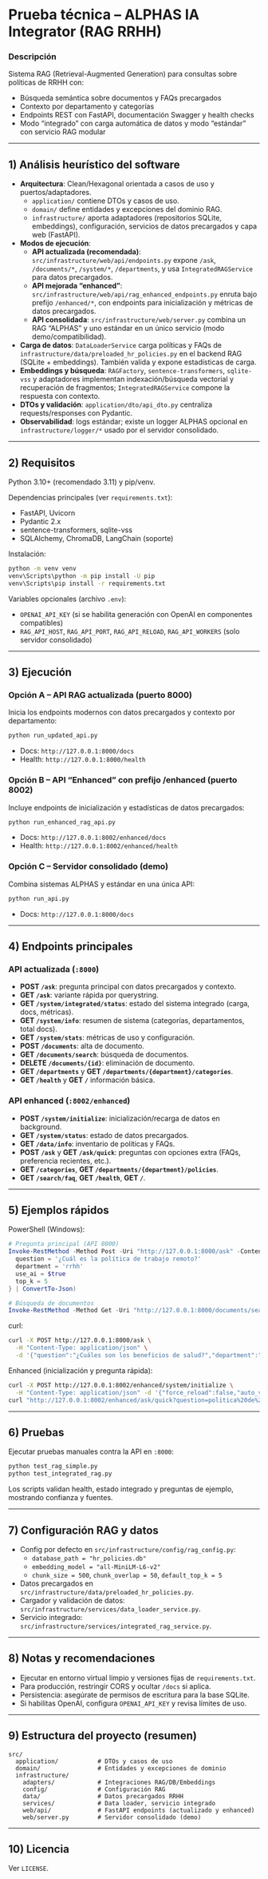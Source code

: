 # Prueba técnica – ALPHAS IA Integrator (RAG RRHH)

### Descripción
Sistema RAG (Retrieval-Augmented Generation) para consultas sobre políticas de RRHH con:
- Búsqueda semántica sobre documentos y FAQs precargados
- Contexto por departamento y categorías
- Endpoints REST con FastAPI, documentación Swagger y health checks
- Modo “integrado” con carga automática de datos y modo “estándar” con servicio RAG modular

---

## 1) Análisis heurístico del software

- **Arquitectura**: Clean/Hexagonal orientada a casos de uso y puertos/adaptadores.
  - `application/` contiene DTOs y casos de uso.
  - `domain/` define entidades y excepciones del dominio RAG.
  - `infrastructure/` aporta adaptadores (repositorios SQLite, embeddings), configuración, servicios de datos precargados y capa web (FastAPI).
- **Modos de ejecución**:
  - **API actualizada (recomendada)**: `src/infrastructure/web/api/endpoints.py` expone `/ask`, `/documents/*`, `/system/*`, `/departments`, y usa `IntegratedRAGService` para datos precargados.
  - **API mejorada “enhanced”**: `src/infrastructure/web/api/rag_enhanced_endpoints.py` enruta bajo prefijo `/enhanced/*`, con endpoints para inicialización y métricas de datos precargados.
  - **API consolidada**: `src/infrastructure/web/server.py` combina un RAG “ALPHAS” y uno estándar en un único servicio (modo demo/compatibilidad).
- **Carga de datos**: `DataLoaderService` carga políticas y FAQs de `infrastructure/data/preloaded_hr_policies.py` en el backend RAG (SQLite + embeddings). También valida y expone estadísticas de carga.
- **Embeddings y búsqueda**: `RAGFactory`, `sentence-transformers`, `sqlite-vss` y adaptadores implementan indexación/búsqueda vectorial y recuperación de fragmentos; `IntegratedRAGService` compone la respuesta con contexto.
- **DTOs y validación**: `application/dto/api_dto.py` centraliza requests/responses con Pydantic.
- **Observabilidad**: logs estándar; existe un logger ALPHAS opcional en `infrastructure/logger/*` usado por el servidor consolidado.

---

## 2) Requisitos

Python 3.10+ (recomendado 3.11) y pip/venv.

Dependencias principales (ver `requirements.txt`):
- FastAPI, Uvicorn
- Pydantic 2.x
- sentence-transformers, sqlite-vss
- SQLAlchemy, ChromaDB, LangChain (soporte)

Instalación:
```bash
python -m venv venv
venv\Scripts\python -m pip install -U pip
venv\Scripts\pip install -r requirements.txt
```

Variables opcionales (archivo `.env`):
- `OPENAI_API_KEY` (si se habilita generación con OpenAI en componentes compatibles)
- `RAG_API_HOST`, `RAG_API_PORT`, `RAG_API_RELOAD`, `RAG_API_WORKERS` (solo servidor consolidado)

---

## 3) Ejecución

### Opción A – API RAG actualizada (puerto 8000)

Inicia los endpoints modernos con datos precargados y contexto por departamento:
```bash
python run_updated_api.py
```
- Docs: `http://127.0.0.1:8000/docs`
- Health: `http://127.0.0.1:8000/health`

### Opción B – API “Enhanced” con prefijo /enhanced (puerto 8002)

Incluye endpoints de inicialización y estadísticas de datos precargados:
```bash
python run_enhanced_rag_api.py
```
- Docs: `http://127.0.0.1:8002/enhanced/docs`
- Health: `http://127.0.0.1:8002/enhanced/health`

### Opción C – Servidor consolidado (demo)

Combina sistemas ALPHAS y estándar en una única API:
```bash
python run_api.py
```
- Docs: `http://127.0.0.1:8000/docs`

---

## 4) Endpoints principales

### API actualizada (`:8000`)
- **POST `/ask`**: pregunta principal con datos precargados y contexto.
- **GET `/ask`**: variante rápida por querystring.
- **GET `/system/integrated/status`**: estado del sistema integrado (carga, docs, métricas).
- **GET `/system/info`**: resumen de sistema (categorías, departamentos, total docs).
- **GET `/system/stats`**: métricas de uso y configuración.
- **POST `/documents`**: alta de documento.
- **GET `/documents/search`**: búsqueda de documentos.
- **DELETE `/documents/{id}`**: eliminación de documento.
- **GET `/departments`** y **GET `/departments/{department}/categories`**.
- **GET `/health`** y **GET `/`** información básica.

### API enhanced (`:8002/enhanced`)
- **POST `/system/initialize`**: inicialización/recarga de datos en background.
- **GET `/system/status`**: estado de datos precargados.
- **GET `/data/info`**: inventario de políticas y FAQs.
- **POST `/ask`** y **GET `/ask/quick`**: preguntas con opciones extra (FAQs, preferencia recientes, etc.).
- **GET `/categories`**, **GET `/departments/{department}/policies`**.
- **GET `/search/faq`**, **GET `/health`**, **GET `/`**.

---

## 5) Ejemplos rápidos

PowerShell (Windows):
```powershell
# Pregunta principal (API 8000)
Invoke-RestMethod -Method Post -Uri "http://127.0.0.1:8000/ask" -ContentType 'application/json' -Body (@{
  question = '¿Cuál es la política de trabajo remoto?'
  department = 'rrhh'
  use_ai = $true
  top_k = 5
} | ConvertTo-Json)

# Búsqueda de documentos
Invoke-RestMethod -Method Get -Uri "http://127.0.0.1:8000/documents/search?query=vacaciones&top_k=5"
```

curl:
```bash
curl -X POST http://127.0.0.1:8000/ask \
  -H "Content-Type: application/json" \
  -d '{"question":"¿Cuáles son los beneficios de salud?","department":"rrhh","use_ai":true,"top_k":5}'
```

Enhanced (inicialización y pregunta rápida):
```bash
curl -X POST http://127.0.0.1:8002/enhanced/system/initialize \
  -H "Content-Type: application/json" -d '{"force_reload":false,"auto_validate":true}'
curl "http://127.0.0.1:8002/enhanced/ask/quick?question=politica%20de%20vacaciones"
```

---

## 6) Pruebas

Ejecutar pruebas manuales contra la API en `:8000`:
```bash
python test_rag_simple.py
python test_integrated_rag.py
```

Los scripts validan health, estado integrado y preguntas de ejemplo, mostrando confianza y fuentes.

---

## 7) Configuración RAG y datos

- Config por defecto en `src/infrastructure/config/rag_config.py`:
  - `database_path = "hr_policies.db"`
  - `embedding_model = "all-MiniLM-L6-v2"`
  - `chunk_size = 500`, `chunk_overlap = 50`, `default_top_k = 5`
- Datos precargados en `src/infrastructure/data/preloaded_hr_policies.py`.
- Cargador y validación de datos: `src/infrastructure/services/data_loader_service.py`.
- Servicio integrado: `src/infrastructure/services/integrated_rag_service.py`.

---

## 8) Notas y recomendaciones

- Ejecutar en entorno virtual limpio y versiones fijas de `requirements.txt`.
- Para producción, restringir CORS y ocultar `/docs` si aplica.
- Persistencia: asegúrate de permisos de escritura para la base SQLite.
- Si habilitas OpenAI, configura `OPENAI_API_KEY` y revisa límites de uso.

---

## 9) Estructura del proyecto (resumen)

```
src/
  application/           # DTOs y casos de uso
  domain/                # Entidades y excepciones de dominio
  infrastructure/
    adapters/            # Integraciones RAG/DB/Embeddings
    config/              # Configuración RAG
    data/                # Datos precargados RRHH
    services/            # Data loader, servicio integrado
    web/api/             # FastAPI endpoints (actualizado y enhanced)
    web/server.py        # Servidor consolidado (demo)
```

---

## 10) Licencia

Ver `LICENSE`.
